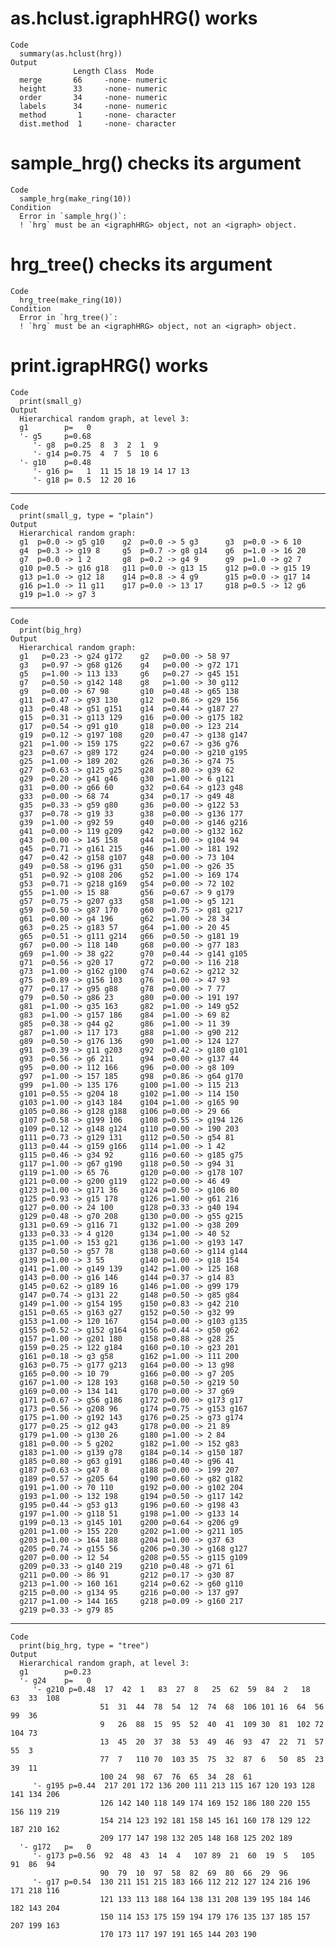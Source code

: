 # as.hclust.igraphHRG() works

    Code
      summary(as.hclust(hrg))
    Output
                  Length Class  Mode     
      merge       66     -none- numeric  
      height      33     -none- numeric  
      order       34     -none- numeric  
      labels      34     -none- numeric  
      method       1     -none- character
      dist.method  1     -none- character

# sample_hrg() checks its argument

    Code
      sample_hrg(make_ring(10))
    Condition
      Error in `sample_hrg()`:
      ! `hrg` must be an <igraphHRG> object, not an <igraph> object.

# hrg_tree() checks its argument

    Code
      hrg_tree(make_ring(10))
    Condition
      Error in `hrg_tree()`:
      ! `hrg` must be an <igraphHRG> object, not an <igraph> object.

# print.igrapHRG() works

    Code
      print(small_g)
    Output
      Hierarchical random graph, at level 3:
      g1        p=   0  
      '- g5     p=0.68  
         '- g8  p=0.25  8  3  2  1  9 
         '- g14 p=0.75  4  7  5  10 6 
      '- g10    p=0.48  
         '- g16 p=   1  11 15 18 19 14 17 13
         '- g18 p= 0.5  12 20 16

---

    Code
      print(small_g, type = "plain")
    Output
      Hierarchical random graph:
      g1  p=0.0 -> g5 g10    g2  p=0.0 -> 5 g3      g3  p=0.0 -> 6 10      
      g4  p=0.3 -> g19 8     g5  p=0.7 -> g8 g14    g6  p=1.0 -> 16 20     
      g7  p=0.0 -> 1 2       g8  p=0.2 -> g4 9      g9  p=1.0 -> g2 7      
      g10 p=0.5 -> g16 g18   g11 p=0.0 -> g13 15    g12 p=0.0 -> g15 19    
      g13 p=1.0 -> g12 18    g14 p=0.8 -> 4 g9      g15 p=0.0 -> g17 14    
      g16 p=1.0 -> 11 g11    g17 p=0.0 -> 13 17     g18 p=0.5 -> 12 g6     
      g19 p=1.0 -> g7 3   

---

    Code
      print(big_hrg)
    Output
      Hierarchical random graph:
      g1   p=0.23 -> g24 g172    g2   p=0.00 -> 58 97       
      g3   p=0.97 -> g68 g126    g4   p=0.00 -> g72 171     
      g5   p=1.00 -> 113 133     g6   p=0.27 -> g45 151     
      g7   p=0.50 -> g142 148    g8   p=1.00 -> 30 g112     
      g9   p=0.00 -> 67 98       g10  p=0.48 -> g65 138     
      g11  p=0.47 -> g93 130     g12  p=0.86 -> g29 156     
      g13  p=0.48 -> g51 g151    g14  p=0.44 -> g187 27     
      g15  p=0.31 -> g113 129    g16  p=0.00 -> g175 182    
      g17  p=0.54 -> g91 g10     g18  p=0.00 -> 123 214     
      g19  p=0.12 -> g197 108    g20  p=0.47 -> g138 g147   
      g21  p=1.00 -> 159 175     g22  p=0.67 -> g36 g76     
      g23  p=0.67 -> g89 172     g24  p=0.00 -> g210 g195   
      g25  p=1.00 -> 189 202     g26  p=0.36 -> g74 75      
      g27  p=0.63 -> g125 g25    g28  p=0.80 -> g39 62      
      g29  p=0.20 -> g41 g46     g30  p=1.00 -> 6 g121      
      g31  p=0.00 -> g66 60      g32  p=0.64 -> g123 g48    
      g33  p=0.00 -> 68 74       g34  p=0.17 -> g49 48      
      g35  p=0.33 -> g59 g80     g36  p=0.00 -> g122 53     
      g37  p=0.78 -> g19 33      g38  p=0.00 -> g136 177    
      g39  p=1.00 -> g92 59      g40  p=0.00 -> g146 g216   
      g41  p=0.00 -> 119 g209    g42  p=0.00 -> g132 162    
      g43  p=0.00 -> 145 158     g44  p=1.00 -> g104 94     
      g45  p=0.71 -> g161 215    g46  p=1.00 -> 181 192     
      g47  p=0.42 -> g158 g107   g48  p=0.00 -> 73 104      
      g49  p=0.58 -> g196 g31    g50  p=1.00 -> g26 35      
      g51  p=0.92 -> g108 206    g52  p=1.00 -> 169 174     
      g53  p=0.71 -> g218 g169   g54  p=0.00 -> 72 102      
      g55  p=1.00 -> 15 88       g56  p=0.67 -> 9 g179      
      g57  p=0.75 -> g207 g33    g58  p=1.00 -> g5 121      
      g59  p=0.50 -> g87 170     g60  p=0.75 -> g81 g217    
      g61  p=0.00 -> g4 196      g62  p=1.00 -> 28 34       
      g63  p=0.25 -> g183 57     g64  p=1.00 -> 20 45       
      g65  p=0.51 -> g111 g214   g66  p=0.50 -> g181 19     
      g67  p=0.00 -> 118 140     g68  p=0.00 -> g77 183     
      g69  p=1.00 -> 38 g22      g70  p=0.44 -> g141 g105   
      g71  p=0.56 -> g20 17      g72  p=0.00 -> 116 218     
      g73  p=1.00 -> g162 g100   g74  p=0.62 -> g212 32     
      g75  p=0.89 -> g156 103    g76  p=1.00 -> 47 93       
      g77  p=0.17 -> g95 g88     g78  p=0.00 -> 7 77        
      g79  p=0.50 -> g86 23      g80  p=0.00 -> 191 197     
      g81  p=1.00 -> g35 163     g82  p=1.00 -> 149 g52     
      g83  p=1.00 -> g157 186    g84  p=1.00 -> 69 82       
      g85  p=0.38 -> g44 g2      g86  p=1.00 -> 11 39       
      g87  p=1.00 -> 117 173     g88  p=1.00 -> g90 212     
      g89  p=0.50 -> g176 136    g90  p=1.00 -> 124 127     
      g91  p=0.39 -> g11 g203    g92  p=0.42 -> g180 g101   
      g93  p=0.56 -> g6 211      g94  p=0.00 -> g137 44     
      g95  p=0.00 -> 112 166     g96  p=0.00 -> g8 109      
      g97  p=1.00 -> 157 185     g98  p=0.86 -> g64 g170    
      g99  p=1.00 -> 135 176     g100 p=1.00 -> 115 213     
      g101 p=0.55 -> g204 18     g102 p=1.00 -> 114 150     
      g103 p=1.00 -> g143 184    g104 p=1.00 -> g165 90     
      g105 p=0.86 -> g128 g188   g106 p=0.00 -> 29 66       
      g107 p=0.58 -> g199 106    g108 p=0.55 -> g194 126    
      g109 p=0.12 -> g148 g124   g110 p=0.00 -> 190 203     
      g111 p=0.73 -> g129 131    g112 p=0.50 -> g54 81      
      g113 p=0.44 -> g159 g166   g114 p=1.00 -> 1 42        
      g115 p=0.46 -> g34 92      g116 p=0.60 -> g185 g75    
      g117 p=1.00 -> g67 g190    g118 p=0.50 -> g94 31      
      g119 p=1.00 -> 65 76       g120 p=0.00 -> g178 107    
      g121 p=0.00 -> g200 g119   g122 p=0.00 -> 46 49       
      g123 p=1.00 -> g171 36     g124 p=0.50 -> g106 80     
      g125 p=0.93 -> g15 178     g126 p=1.00 -> g61 216     
      g127 p=0.00 -> 24 100      g128 p=0.33 -> g40 194     
      g129 p=0.48 -> g70 208     g130 p=0.00 -> g55 g215    
      g131 p=0.69 -> g116 71     g132 p=1.00 -> g38 209     
      g133 p=0.33 -> 4 g120      g134 p=1.00 -> 40 52       
      g135 p=1.00 -> 153 g21     g136 p=1.00 -> g193 147    
      g137 p=0.50 -> g57 78      g138 p=0.60 -> g114 g144   
      g139 p=1.00 -> 3 55        g140 p=1.00 -> g18 154     
      g141 p=1.00 -> g149 139    g142 p=1.00 -> 125 168     
      g143 p=0.00 -> g16 146     g144 p=0.37 -> g14 83      
      g145 p=0.62 -> g189 16     g146 p=1.00 -> g99 179     
      g147 p=0.74 -> g131 22     g148 p=0.50 -> g85 g84     
      g149 p=1.00 -> g154 195    g150 p=0.83 -> g42 210     
      g151 p=0.65 -> g163 g27    g152 p=0.50 -> g32 99      
      g153 p=1.00 -> 120 167     g154 p=0.00 -> g103 g135   
      g155 p=0.52 -> g152 g164   g156 p=0.44 -> g50 g62     
      g157 p=1.00 -> g201 180    g158 p=0.88 -> g28 25      
      g159 p=0.25 -> 122 g184    g160 p=0.10 -> g23 201     
      g161 p=0.18 -> g3 g58      g162 p=1.00 -> 111 200     
      g163 p=0.75 -> g177 g213   g164 p=0.00 -> 13 g98      
      g165 p=0.00 -> 10 79       g166 p=0.00 -> g7 205      
      g167 p=1.00 -> 128 193     g168 p=0.50 -> g219 50     
      g169 p=0.00 -> 134 141     g170 p=0.00 -> 37 g69      
      g171 p=0.67 -> g56 g186    g172 p=0.00 -> g173 g17    
      g173 p=0.56 -> g208 96     g174 p=0.75 -> g153 g167   
      g175 p=1.00 -> g192 143    g176 p=0.25 -> g73 g174    
      g177 p=0.25 -> g12 g43     g178 p=0.00 -> 21 89       
      g179 p=1.00 -> g130 26     g180 p=1.00 -> 2 84        
      g181 p=0.00 -> 5 g202      g182 p=1.00 -> 152 g83     
      g183 p=1.00 -> g139 g78    g184 p=0.14 -> g150 187    
      g185 p=0.80 -> g63 g191    g186 p=0.40 -> g96 41      
      g187 p=0.63 -> g47 8       g188 p=0.00 -> 199 207     
      g189 p=0.57 -> g205 64     g190 p=0.60 -> g82 g182    
      g191 p=1.00 -> 70 110      g192 p=0.00 -> g102 204    
      g193 p=1.00 -> 132 198     g194 p=0.50 -> g117 142    
      g195 p=0.44 -> g53 g13     g196 p=0.60 -> g198 43     
      g197 p=1.00 -> g118 51     g198 p=1.00 -> g133 14     
      g199 p=0.13 -> g145 101    g200 p=0.64 -> g206 g9     
      g201 p=1.00 -> 155 220     g202 p=1.00 -> g211 105    
      g203 p=1.00 -> 164 188     g204 p=1.00 -> g37 63      
      g205 p=0.74 -> g155 56     g206 p=0.30 -> g168 g127   
      g207 p=0.00 -> 12 54       g208 p=0.55 -> g115 g109   
      g209 p=0.33 -> g140 219    g210 p=0.48 -> g71 61      
      g211 p=0.00 -> 86 91       g212 p=0.17 -> g30 87      
      g213 p=1.00 -> 160 161     g214 p=0.62 -> g60 g110    
      g215 p=0.00 -> g134 95     g216 p=0.00 -> 137 g97     
      g217 p=1.00 -> 144 165     g218 p=0.09 -> g160 217    
      g219 p=0.33 -> g79 85   

---

    Code
      print(big_hrg, type = "tree")
    Output
      Hierarchical random graph, at level 3:
      g1        p=0.23  
      '- g24    p=   0  
         '- g210 p=0.48  17  42  1   83  27  8   25  62  59  84  2   18  63  33  108
                        51  31  44  78  54  12  74  68  106 101 16  64  56  99  36 
                        9   26  88  15  95  52  40  41  109 30  81  102 72  104 73 
                        13  45  20  37  38  53  49  46  93  47  22  71  57  55  3  
                        77  7   110 70  103 35  75  32  87  6   50  85  23  39  11 
                        100 24  98  67  76  65  34  28  61 
         '- g195 p=0.44  217 201 172 136 200 111 213 115 167 120 193 128 141 134 206
                        126 142 140 118 149 174 169 152 186 180 220 155 156 119 219
                        154 214 123 192 181 158 145 161 160 178 129 122 187 210 162
                        209 177 147 198 132 205 148 168 125 202 189
      '- g172   p=   0  
         '- g173 p=0.56  92  48  43  14  4   107 89  21  60  19  5   105 91  86  94 
                        90  79  10  97  58  82  69  80  66  29  96 
         '- g17 p=0.54  130 211 151 215 183 166 112 212 127 124 216 196 171 218 116
                        121 133 113 188 164 138 131 208 139 195 184 146 182 143 204
                        150 114 153 175 159 194 179 176 135 137 185 157 207 199 163
                        170 173 117 197 191 165 144 203 190

